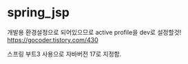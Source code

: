 # spring_jsp
개발용 환경설정으로 되어있으므로 active profile을 dev로 설정할것!
https://gocoder.tistory.com/430

스프링 부트3 사용으로 자바버전 17로 지정함.

